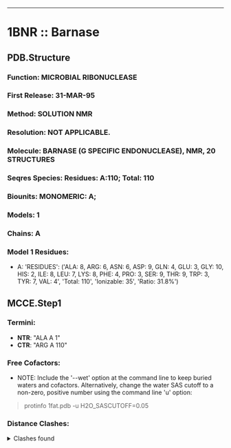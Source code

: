 ---
# 1BNR :: Barnase
## PDB.Structure
### Function: MICROBIAL RIBONUCLEASE
### First Release: 31-MAR-95
### Method: SOLUTION NMR
### Resolution: NOT APPLICABLE.
### Molecule: BARNASE (G SPECIFIC ENDONUCLEASE), NMR, 20 STRUCTURES
### Seqres Species: Residues: A:110; Total: 110
### Biounits: MONOMERIC: A;
### Models: 1
### Chains: A
### Model 1 Residues:
  - A:
 'RESIDUES': ('ALA: 8, ARG: 6, ASN: 6, ASP: 9, GLN: 4, GLU: 3, GLY: 10, HIS: 2, ILE: 8, LEU: 7, LYS: 8, PHE: 4, PRO: 3, SER: 9, THR: 9, TRP: 3, TYR: 7, VAL: 4', 'Total: 110', 'Ionizable: 35',
              'Ratio: 31.8%')

## MCCE.Step1
### Termini:
 - <strong>NTR</strong>: "ALA A   1"
 - <strong>CTR</strong>: "ARG A 110"

### Free Cofactors:
  - NOTE: Include the '--wet' option at the command line to keep buried waters and cofactors. Alternatively, change the water SAS cutoff to a non-zero, positive number using the command line 'u' option:
  > protinfo 1fat.pdb -u H2O_SASCUTOFF=0.05

### Distance Clashes:
<details><summary>Clashes found</summary>

- d= 1.53: " CA  NTR A   1" to " CB  ALA A   1"
- d= 1.97: "HG22 VAL A  10" to "HD11 ILE A  76"
- d= 1.99: "HD23 LEU A  42" to "HD13 ILE A  51"
- d= 1.88: "HD12 ILE A  76" to "HG23 ILE A  88"
- d= 1.94: "HD13 ILE A  88" to "HG23 ILE A  96"
- d= 1.86: "HD13 ILE A  88" to "HD13 ILE A 109"

</details>


